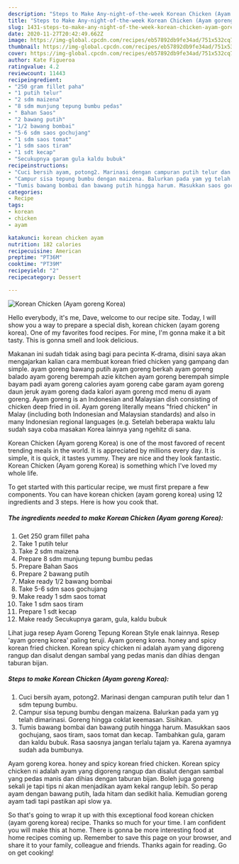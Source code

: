 ```yaml
---
description: "Steps to Make Any-night-of-the-week Korean Chicken (Ayam goreng Korea)"
title: "Steps to Make Any-night-of-the-week Korean Chicken (Ayam goreng Korea)"
slug: 1431-steps-to-make-any-night-of-the-week-korean-chicken-ayam-goreng-korea
date: 2020-11-27T20:42:49.662Z
image: https://img-global.cpcdn.com/recipes/eb57892db9fe34ad/751x532cq70/korean-chicken-ayam-goreng-korea-foto-resep-utama.jpg
thumbnail: https://img-global.cpcdn.com/recipes/eb57892db9fe34ad/751x532cq70/korean-chicken-ayam-goreng-korea-foto-resep-utama.jpg
cover: https://img-global.cpcdn.com/recipes/eb57892db9fe34ad/751x532cq70/korean-chicken-ayam-goreng-korea-foto-resep-utama.jpg
author: Kate Figueroa
ratingvalue: 4.2
reviewcount: 11443
recipeingredient:
- "250 gram fillet paha"
- "1 putih telur"
- "2 sdm maizena"
- "8 sdm munjung tepung bumbu pedas"
- " Bahan Saos"
- "2 bawang putih"
- "1/2 bawang bombai"
- "5-6 sdm saos gochujang"
- "1 sdm saos tomat"
- "1 sdm saos tiram"
- "1 sdt kecap"
- "Secukupnya garam gula kaldu bubuk"
recipeinstructions:
- "Cuci bersih ayam, potong2. Marinasi dengan campuran putih telur dan 1 sdm tepung bumbu."
- "Campur sisa tepung bumbu dengan maizena. Balurkan pada yam yg telah dimarinasi. Goreng hingga coklat keemasan. Sisihkan."
- "Tumis bawang bombai dan bawang putih hingga harum. Masukkan saos gochujang, saos tiram, saos tomat dan kecap. Tambahkan gula, garam dan kaldu bubuk. Rasa saosnya jangan terlalu tajam ya. Karena ayamnya sudah ada bumbunya."
categories:
- Recipe
tags:
- korean
- chicken
- ayam

katakunci: korean chicken ayam 
nutrition: 182 calories
recipecuisine: American
preptime: "PT36M"
cooktime: "PT39M"
recipeyield: "2"
recipecategory: Dessert

---
```



![Korean Chicken (Ayam goreng Korea)](https://img-global.cpcdn.com/recipes/eb57892db9fe34ad/751x532cq70/korean-chicken-ayam-goreng-korea-foto-resep-utama.jpg)

Hello everybody, it's me, Dave, welcome to our recipe site. Today, I will show you a way to prepare a special dish, korean chicken (ayam goreng korea). One of my favorites food recipes. For mine, I'm gonna make it a bit tasty. This is gonna smell and look delicious.

Makanan ini sudah tidak asing bagi para pecinta K-drama, disini saya akan mengajarkan kalian cara membuat korean fried chicken yang gampang dan simple. ayam goreng bawang putih ayam goreng berkah ayam goreng balado ayam goreng berempah azie kitchen ayam goreng berempah simple bayam padi ayam goreng calories ayam goreng cabe garam ayam goreng daun jeruk ayam goreng dada kalori ayam goreng mcd menu di ayam goreng. Ayam goreng is an Indonesian and Malaysian dish consisting of chicken deep fried in oil. Ayam goreng literally means &#34;fried chicken&#34; in Malay (including both Indonesian and Malaysian standards) and also in many Indonesian regional languages (e.g. Setelah beberapa waktu lalu sudah saya coba masakan Korea lainnya yang ngehitz di sana.

Korean Chicken (Ayam goreng Korea) is one of the most favored of recent trending meals in the world. It is appreciated by millions every day. It is simple, it is quick, it tastes yummy. They are nice and they look fantastic. Korean Chicken (Ayam goreng Korea) is something which I've loved my whole life.


To get started with this particular recipe, we must first prepare a few components. You can have korean chicken (ayam goreng korea) using 12 ingredients and 3 steps. Here is how you cook that.

<!--inarticleads1-->

##### The ingredients needed to make Korean Chicken (Ayam goreng Korea):

1. Get 250 gram fillet paha
1. Take 1 putih telur
1. Take 2 sdm maizena
1. Prepare 8 sdm munjung tepung bumbu pedas
1. Prepare  Bahan Saos
1. Prepare 2 bawang putih
1. Make ready 1/2 bawang bombai
1. Take 5-6 sdm saos gochujang
1. Make ready 1 sdm saos tomat
1. Take 1 sdm saos tiram
1. Prepare 1 sdt kecap
1. Make ready Secukupnya garam, gula, kaldu bubuk


Lihat juga resep Ayam Goreng Tepung Korean Style enak lainnya. Resep &#39;ayam goreng korea&#39; paling teruji. Ayam goreng korea. honey and spicy korean fried chicken. Korean spicy chicken ni adalah ayam yang digoreng rangup dan disalut dengan sambal yang pedas manis dan dihias dengan taburan bijan. 

<!--inarticleads2-->

##### Steps to make Korean Chicken (Ayam goreng Korea):

1. Cuci bersih ayam, potong2. Marinasi dengan campuran putih telur dan 1 sdm tepung bumbu.
1. Campur sisa tepung bumbu dengan maizena. Balurkan pada yam yg telah dimarinasi. Goreng hingga coklat keemasan. Sisihkan.
1. Tumis bawang bombai dan bawang putih hingga harum. Masukkan saos gochujang, saos tiram, saos tomat dan kecap. Tambahkan gula, garam dan kaldu bubuk. Rasa saosnya jangan terlalu tajam ya. Karena ayamnya sudah ada bumbunya.


Ayam goreng korea. honey and spicy korean fried chicken. Korean spicy chicken ni adalah ayam yang digoreng rangup dan disalut dengan sambal yang pedas manis dan dihias dengan taburan bijan. Boleh juga goreng sekali je tapi tips ni akan menjadikan ayam kekal rangup lebih. So perap ayam dengan bawang putih, lada hitam dan sedikit halia. Kemudian goreng ayam tadi tapi pastikan api slow ya. 

So that's going to wrap it up with this exceptional food korean chicken (ayam goreng korea) recipe. Thanks so much for your time. I am confident you will make this at home. There is gonna be more interesting food at home recipes coming up. Remember to save this page on your browser, and share it to your family, colleague and friends. Thanks again for reading. Go on get cooking!
